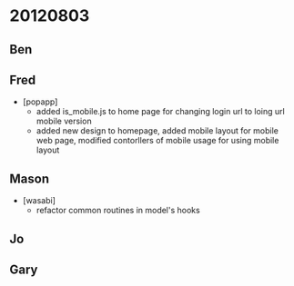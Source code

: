 # 20120803

## Ben



## Fred
- [popapp]
  - added is_mobile.js to home page for changing login url to loing url mobile version
  - added new design to homepage, added mobile layout for mobile web page, modified contorllers of mobile usage for using mobile layout



## Mason
- [wasabi]
  - refactor common routines in model's hooks



## Jo



## Gary